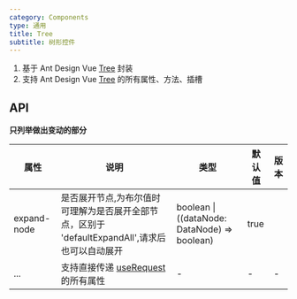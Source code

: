 ```yaml
---
category: Components
type: 通用
title: Tree
subtitle: 树形控件
---
```


1. 基于 Ant Design Vue [Tree](https://antdv.com/components/tree-cn/#Tree-) 封装
2. 支持 Ant Design Vue [Tree](https://antdv.com/components/tree-cn/#Tree-) 的所有属性、方法、插槽

## API

**只列举做出变动的部分**

| 属性 | 说明 | 类型 | 默认值 | 版本 |
| --- | --- | --- | --- | --- |
| expand-node | 是否展开节点,为布尔值时可理解为是否展开全部节点，区别于 'defaultExpandAll',请求后也可以自动展开 | boolean \| ((dataNode: DataNode) => boolean) | true |  |  |
| ... | 支持直接传递 [useRequest](/components/request-cn) 的所有属性 | - | - | - |
